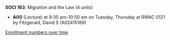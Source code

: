**SOCI 163**: Migration and the Law (4 units)

- **A00** (Lecture) at 9:30 am–10:50 am on Tuesday, Thursday at RWAC 0121 by Fitzgerald, David S (A02415189)

[Enrollment numbers over time](./SOCI163.tsv)
